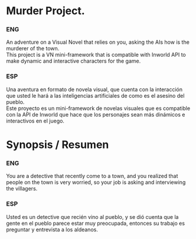 # Murder Project.
### ENG
An adventure on a Visual Novel that relies on you, asking the AIs how is the murderer of the town.  
This project is a VN mini-framework that is compatible with Inworld API to make dynamic and interactive characters for the game.

### ESP
Una aventura en formato de novela visual, que cuenta con la interacción que usted le hará a las inteligencias artificiales de como es el asesino del pueblo.  
Este proyecto es un mini-framework de novelas visuales que es compatible con la API de Inworld que hace que los personajes sean más dinámicos e interactivos en el juego.

# Synopsis / Resumen
### ENG
You are a detective that recently come to a town, and you realized that people on the town is very worried, so your job is asking and interviewing the villagers.

### ESP
Usted es un detective que recién vino al pueblo, y se dió cuenta que la gente en el pueblo parece estar muy preocupada, entonces su trabajo es preguntar y entrevista a los aldeanos.

